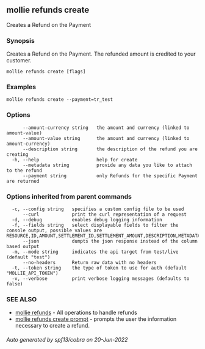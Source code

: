 ## mollie refunds create

Creates a Refund on the Payment

### Synopsis

Creates a Refund on the Payment. The refunded amount is credited to your customer.

```
mollie refunds create [flags]
```

### Examples

```
mollie refunds create --payment=tr_test
```

### Options

```
      --amount-currency string   the amount and currency (linked to amount-value)
      --amount-value string      the amount and currency (linked to amount-currency)
      --description string       the description of the refund you are creating
  -h, --help                     help for create
      --metadata string          provide any data you like to attach to the refund
      --payment string           only Refunds for the specific Payment are returned
```

### Options inherited from parent commands

```
  -c, --config string   specifies a custom config file to be used
      --curl            print the curl representation of a request
  -d, --debug           enables debug logging information
  -f, --fields string   select displayable fields to filter the console output, possible values are RESOURCE,ID,AMOUNT,SETTLEMENT_ID,SETTLEMENT_AMOUNT,DESCRIPTION,METADATA,STATUS,PAYMENT_ID,ORDER_ID,CREATED_AT
      --json            dumpts the json response instead of the column based output
  -m, --mode string     indicates the api target from test/live (default "test")
      --no-headers      Return raw data with no headers
  -t, --token string    the type of token to use for auth (default "MOLLIE_API_TOKEN")
  -v, --verbose         print verbose logging messages (defaults to false)
```

### SEE ALSO

* [mollie refunds](mollie_refunds.md)	 - All operations to handle refunds
* [mollie refunds create prompt](mollie_refunds_create_prompt.md)	 - prompts the user the information necessary to create a refund.

###### Auto generated by spf13/cobra on 20-Jun-2022
